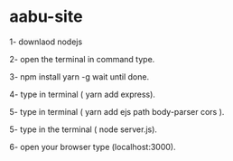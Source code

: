 # aabu-site

1- downlaod nodejs

2- open the terminal in command type.

3- npm install yarn -g wait until done.

4- type in terminal ( yarn add express).

5- type in terminal ( yarn add ejs path body-parser cors ).

5- type in the terminal ( node server.js).

6- open your browser type (localhost:3000).